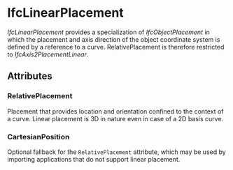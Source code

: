 # IfcLinearPlacement

_IfcLinearPlacement_ provides a specialization of _IfcObjectPlacement_ in which the placement and axis direction of the object coordinate system is defined by a reference to a curve. RelativePlacement is therefore restricted to _IfcAxis2PlacementLinear_.
<!-- end of short definition -->

## Attributes

### RelativePlacement
Placement that provides location and orientation confined to the context of a curve. Linear placement is 3D in nature even in case of a 2D basis curve.

### CartesianPosition
Optional fallback for the `RelativePlacement` attribute, which may be used by importing applications that do not support linear placement.